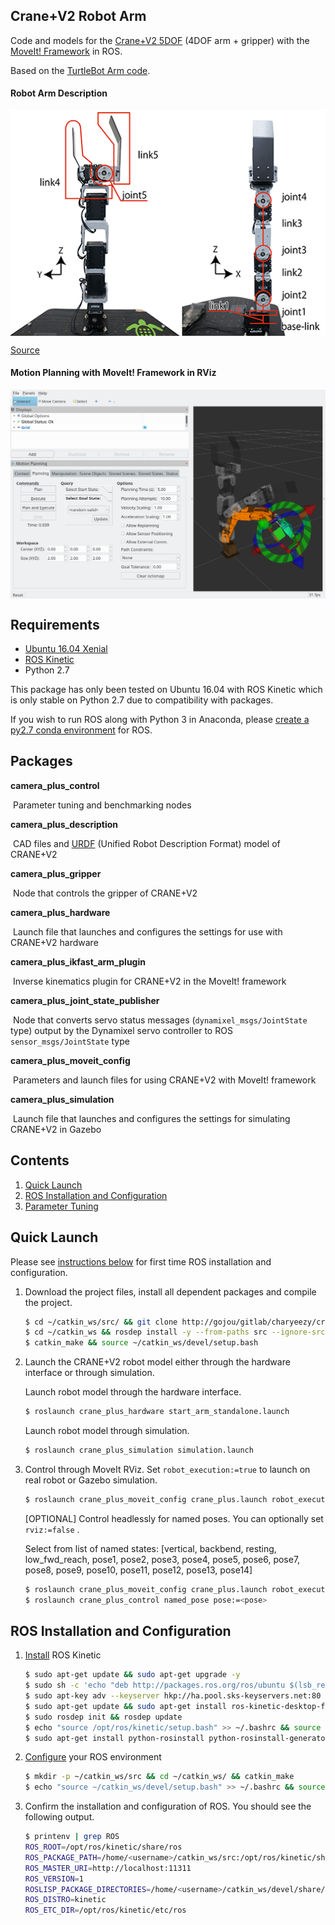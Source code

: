 

## Crane+V2 Robot Arm

Code and models for the [Crane+V2 5DOF](https://www.rt-net.jp/products/cranep2?lang=en) (4DOF arm + gripper) with the [MoveIt! Framework](http://moveit.ros.org/) in ROS.

Based on the [TurtleBot Arm code](https://github.com/turtlebot/turtlebot_arm).



#### Robot Arm Description

<div style="width:image width px; font-size:80%; text-align:center;">
<img src="imgs/cranev2_tf.png" width="600" align="middle"/></div>


[Source](https://www.rt-shop.jp/blog/archives/6711)

#### Motion Planning with MoveIt! Framework in RViz 

<div style="width:image width px; font-size:80%; text-align:center;">
<img src="imgs/cranev2_rviz.png" width="600" align="middle"/></div>


## Requirements

- [Ubuntu 16.04 Xenial](http://releases.ubuntu.com/16.04/)
- [ROS Kinetic](http://wiki.ros.org/kinetic/Installation/Ubuntu)
- Python 2.7

This package has only been tested on Ubuntu 16.04 with ROS Kinetic which is only stable on Python 2.7 due to compatibility with packages. 

If you wish to run ROS along with Python 3 in Anaconda, please [create a py2.7 conda environment](https://www.youtube.com/watch?v=EMF20z-gT5s) for ROS.

## Packages

**camera_plus_control**

​	Parameter tuning and benchmarking nodes

**camera_plus_description**

​	CAD files and [URDF](http://wiki.ros.org/urdf) (Unified Robot Description Format) model of CRANE+V2

**camera_plus_gripper**

​	Node that controls the gripper of CRANE+V2

**camera_plus_hardware**

​	Launch file that launches and configures the settings for use with CRANE+V2 hardware

**camera_plus_ikfast_arm_plugin**

​	Inverse kinematics plugin for CRANE+V2 in the MoveIt! framework

**camera_plus_joint_state_publisher**

​	Node that converts servo status messages (`dynamixel_msgs/JointState` type) output by the Dynamixel servo controller to ROS `sensor_msgs/JointState` type

**camera_plus_moveit_config**

​	Parameters and launch files for using CRANE+V2 with MoveIt! framework

**camera_plus_simulation**

​	Launch file that launches and configures the settings for simulating CRANE+V2 in Gazebo



## Contents

1. [Quick Launch](#quick-launch)
2. [ROS Installation and Configuration](#ros-installation-and-configuration)
3. [Parameter Tuning](./crane_plus_control/README.md)

## Quick Launch

Please see [instructions below](#ros-installation-and-configuration) for first time ROS installation and configuration.


1. Download the project files, install all dependent packages and compile the project.

    ```bash
    $ cd ~/catkin_ws/src/ && git clone http://gojou/gitlab/charyeezy/crane_plus_v2_motion_planning.git
    $ cd ~/catkin_ws && rosdep install -y --from-paths src --ignore-src --rosdistro kinetic 
    $ catkin_make && source ~/catkin_ws/devel/setup.bash
    ```

2. Launch the CRANE+V2 robot model either through the hardware interface or through simulation.

    Launch robot model through the hardware interface.

    ```bash
    $ roslaunch crane_plus_hardware start_arm_standalone.launch
    ```

    Launch robot model through simulation.

    ```bash
    $ roslaunch crane_plus_simulation simulation.launch
    ```

3. Control through MoveIt RViz.  Set `robot_execution:=true` to launch on real robot or Gazebo simulation.

    ```bash
    $ roslaunch crane_plus_moveit_config crane_plus.launch robot_execution:=true
    ```

    [OPTIONAL] Control headlessly for named poses. You can optionally set `rviz:=false` .

    Select from list of named states: [vertical, backbend, resting, low_fwd_reach, pose1, pose2, pose3, pose4, pose5, pose6, pose7, pose8, pose9, pose10, pose11, pose12, pose13, pose14]

    ```bash
    $ roslaunch crane_plus_moveit_config crane_plus.launch robot_execution:=true <rviz:=false>
    $ roslaunch crane_plus_control named_pose pose:=<pose>
    ```



## ROS Installation and Configuration

1. [Install](http://wiki.ros.org/kinetic/Installation/Ubuntu) ROS Kinetic 

    ```bash
    $ sudo apt-get update && sudo apt-get upgrade -y
    $ sudo sh -c 'echo "deb http://packages.ros.org/ros/ubuntu $(lsb_release -sc) main" > /etc/apt/sources.list.d/ros-latest.list'
    $ sudo apt-key adv --keyserver hkp://ha.pool.sks-keyservers.net:80 --recv-key 421C365BD9FF1F717815A3895523BAEEB01FA116
    $ sudo apt-get update && sudo apt-get install ros-kinetic-desktop-full -y
    $ sudo rosdep init && rosdep update
    $ echo "source /opt/ros/kinetic/setup.bash" >> ~/.bashrc && source ~/.bashrc
    $ sudo apt-get install python-rosinstall python-rosinstall-generator python-wstool build-essential -y
    ```

2. [Configure](http://wiki.ros.org/ROS/Tutorials/InstallingandConfiguringROSEnvironment) your ROS environment

    ```bash
    $ mkdir -p ~/catkin_ws/src && cd ~/catkin_ws/ && catkin_make
    $ echo "source ~/catkin_ws/devel/setup.bash" >> ~/.bashrc && source ~/.bashrc
    ```

3. Confirm the installation and configuration of ROS. You should see the following output.

    ```bash
    $ printenv | grep ROS
    ROS_ROOT=/opt/ros/kinetic/share/ros
    ROS_PACKAGE_PATH=/home/<username>/catkin_ws/src:/opt/ros/kinetic/share
    ROS_MASTER_URI=http://localhost:11311
    ROS_VERSION=1
    ROSLISP_PACKAGE_DIRECTORIES=/home/<username>/catkin_ws/devel/share/common-lisp
    ROS_DISTRO=kinetic
    ROS_ETC_DIR=/opt/ros/kinetic/etc/ros
    ```

